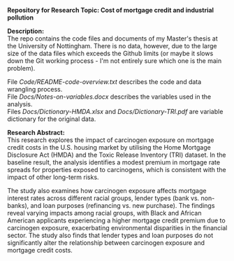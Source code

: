 **Repository for Research Topic: Cost of mortgage credit and industrial pollution**

**Description:**<br />
The repo contains the code files and documents of my Master's thesis at the University of Nottingham. There is no data, however, due to the large size of the data files which exceeds the Github limits (or maybe it slows down the Git working process - I'm not entirely sure which one is the main problem).

File _Code/README-code-overview.txt_ describes the code and data wrangling process.<br />
File _Docs/Notes-on-variables.docx_ describes the variables used in the analysis.<br />
Files _Docs/Dictionary-HMDA.xlsx_ and _Docs/Dictionary-TRI.pdf_ are variable dictionary for the original data.

**Research Abstract:**<br />
This research explores the impact of carcinogen exposure on mortgage credit costs in the U.S. housing market by utilising the Home Mortgage Disclosure Act (HMDA) and the Toxic Release Inventory (TRI) dataset. In the baseline result, the analysis identifies a modest premium in mortgage rate spreads for properties exposed to carcinogens, which is consistent with the impact of other long-term risks.

The study also examines how carcinogen exposure affects mortgage interest rates across different racial groups, lender types (bank vs. non-banks), and loan purposes (refinancing vs. new purchase). The findings reveal varying impacts among racial groups, with Black and African American applicants experiencing a higher mortgage credit premium due to carcinogen exposure, exacerbating environmental disparities in the financial sector. The study also finds that lender types and loan purposes do not significantly alter the relationship between carcinogen exposure and mortgage credit costs.
